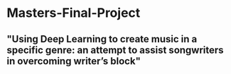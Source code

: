 # Masters-Final-Project

## "Using Deep Learning to create music in a specific genre: an attempt to assist songwriters in overcoming writer’s block"
